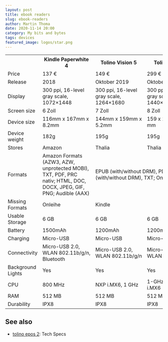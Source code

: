 ```yaml
---
layout: post
title: ebook readers
slug: ebook-readers
author: Martin Thoma
date: 2020-11-14 20:00
category: My bits and bytes
tags: devices
featured_image: logos/star.png
---
```


<table>
    <tr>
        <th></th>
        <th>Kindle Paperwhite 4</th>
        <th>Tolino Vision 5</th>
        <th>Tolino Epos 2</th>
    </tr>
    <tr>
        <td>Price</td>
        <td>137 &euro;</td>
        <td>149 &euro;</td>
        <td>299 &euro;</td>
    </tr>
    <tr>
        <td>Release</td>
        <td>2018</td>
        <td>Oktober 2019</td>
        <td>Oktober 2019</td>
    </tr>
    <tr>
        <td>Display</td>
        <td>300 ppi, 16-level gray scale, 1072×1448</td>
        <td>300 ppi, 16-level gray scale, 1264×1680</td>
        <td>300 ppi, 16-level gray scale, 1440×1920</td>
    </tr>
    <tr>
        <td>Screen size</td>
        <td>6 Zoll</td>
        <td>7 Zoll</td>
        <td>8 Zoll</td>
    </tr>
    <tr>
        <td>Device size</td>
        <td>116mm x 167mm x 8.2mm</td>
        <td>144mm x 159mm x 5.2mm</td>
        <td>159 x 178 x 6,7 mm</td>
    </tr>
    <tr>
        <td>Device weight</td>
        <td>182g</td>
        <td>195g</td>
        <td>195g</td>
    </tr>
    <tr>
        <td>Stores</td>
        <td>Amazon</td>
        <td>Thalia</td>
        <td>Thalia</td>
    </tr>
    <tr>
        <td>Formats</td>
        <td>Amazon Formats (AZW3, AZW, unprotected MOBI), TXT, PDF, PRC nativ; HTML, DOC, DOCX, JPEG, GIF, PNG; Audible (AAX)</td>
        <td colspan="2">EPUB (with/without DRM), PDF (with/without DRM), TXT; Onleihe</td>
    </tr>
    <tr>
        <td>Missing Formats</td>
        <td>Onleihe</td>
        <td colspan="2">Kindle</td>
    </tr>
    <tr>
        <td>Usable Storage</td>
        <td>6 GB</td>
        <td>6 GB</td>
        <td>6 GB</td>
    </tr>
    <tr>
        <td>Battery</td>
        <td>1500mAh</td>
        <td>1200mAh</td>
        <td>1200mAh</td>
    </tr>
    <tr>
        <td>Charging</td>
        <td>Micro-USB</td>
        <td>Micro-USB</td>
        <td>Micro-USB</td>
    </tr>
    <tr>
        <td>Connectivity</td>
        <td>Micro-USB&nbsp;2.0, WLAN&nbsp;802.11b/g/n, Bluetooth</td>
        <td>Micro-USB&nbsp;2.0, WLAN&nbsp;802.11b/g/n</td>
        <td>Micro-USB&nbsp;2.0, WLAN&nbsp;802.11b/g/n</td>
    </tr>
    <tr>
        <td>Background Lights</td>
        <td>Yes</td>
        <td>Yes</td>
        <td>Yes</td>
    </tr>
    <tr>
        <td>CPU</td>
        <td>800 MHz</td>
        <td>NXP&nbsp;i.MX6, 1&nbsp;GHz</td>
        <td>1-GHz-NXP-i.MX6</td>
    </tr>
    <tr>
        <td>RAM</td>
        <td>512 MB</td>
        <td>512 MB</td>
        <td>512 MB</td>
    </tr>
    <tr>
        <td>Durability</td>
        <td>IPX8</td>
        <td>IPX8</td>
        <td>IPX8</td>
    </tr>
</table>

## See also

* [tolino epos 2](https://www.thalia.de/shop/home/artikeldetails/ID145609994.html): Tech Specs
